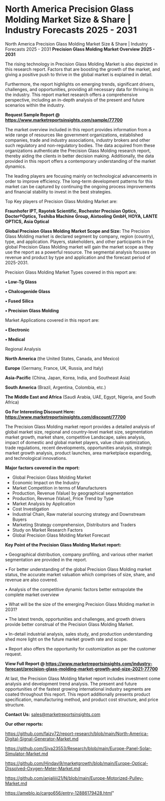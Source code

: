 # North America Precision Glass Molding Market Size & Share | Industry Forecasts 2025 - 2031
North America Precision Glass Molding Market Size & Share | Industry Forecasts 2025 - 2031
<Strong> Precision Glass Molding Market Overview 2025 - 2031</strong>

The rising technology in Precision Glass Molding Market is also depicted in this research report. Factors that are boosting the growth of the market, and giving a positive push to thrive in the global market is explained in detail.

Furthermore, the report highlights on emerging trends, significant drivers, challenges, and opportunities, providing all necessary data for thriving in the industry. This report market research offers a comprehensive perspective, including an in-depth analysis of the present and future scenarios within the industry.

<strong>Request Sample Report @ <a href=https://www.marketreportsinsights.com/sample/77700>https://www.marketreportsinsights.com/sample/77700</a></strong>

The market overview included in this report provides information from a wide range of resources like government organizations, established companies, trade and industry associations, industry brokers and other such regulatory and non-regulatory bodies. The data acquired from these organizations authenticate the Precision Glass Molding research report, thereby aiding the clients in better decision making. Additionally, the data provided in this report offers a contemporary understanding of the market dynamics.

The leading players are focusing mainly on technological advancements in order to improve efficiency. The long-term development patterns for this market can be captured by continuing the ongoing process improvements and financial stability to invest in the best strategies.

Top Key players of Precision Glass Molding Market are:

<strong>Fraunhofer IPT, Rayotek Scientific, Rochester Precision Optics, Docter®Optics, Toshiba Machine Group, Aixtooling GmbH, HOYA, LANTE OPTICS, Asia Optical</strong>

<strong><b>Global Precision Glass Molding Market Scope and Size:</b></strong>
The Precision Glass Molding market is declared segment by company, region (country), type, and application. Players, stakeholders, and other participants in the global Precision Glass Molding market will gain the market scope as they use the report as a powerful resource. The segmental analysis focuses on revenue and product by type and application and the forecast period of 2025-2031.

Precision Glass Molding Market Types covered in this report are:

<strong>• Low-Tg Glass

• Chalcogenide Glass

• Fused Silica

• Precision Glass Molding</strong>

Market Applications covered in this report are:

<strong>• Electronic

• Medical</strong> 

Regional Analysis

<strong>North America</strong> (the United States, Canada, and Mexico)

<strong>Europe</strong> (Germany, France, UK, Russia, and Italy)

<strong>Asia-Pacific</strong> (China, Japan, Korea, India, and Southeast Asia)

<strong>South America</strong> (Brazil, Argentina, Colombia, etc.)

<strong>The Middle East and Africa</strong> (Saudi Arabia, UAE, Egypt, Nigeria, and South Africa)

<strong>Go For Interesting Discount Here: <a href=https://www.marketreportsinsights.com/discount/77700>https://www.marketreportsinsights.com/discount/77700</a></strong>

The Precision Glass Molding market report provides a detailed analysis of global market size, regional and country-level market size, segmentation market growth, market share, competitive Landscape, sales analysis, impact of domestic and global market players, value chain optimization, trade regulations, recent developments, opportunities analysis, strategic market growth analysis, product launches, area marketplace expanding, and technological innovations.

<strong><b>Major factors covered in the report:</b></strong>
<ul>
  <li>Global Precision Glass Molding Market </li>
  <li>Economic Impact on the Industry</li>
  <li>Market Competition in terms of Manufacturers</li>
  <li>Production, Revenue (Value) by geographical segmentation</li>
  <li>Production, Revenue (Value), Price Trend by Type</li>
  <li>Market Analysis by Application</li>
  <li>Cost Investigation</li>
  <li>Industrial Chain, Raw material sourcing strategy and Downstream Buyers</li>
  <li>Marketing Strategy comprehension, Distributors and Traders</li>
  <li>Study on Market Research Factors</li>
  <li>Global Precision Glass Molding Market Forecast</li>
</ul>

<strong><b>Key Point of the Precision Glass Molding Market report:</b></strong>

• Geographical distribution, company profiling, and various other market segmentation are provided in the report.

• For better understanding of the global Precision Glass Molding market status, the accurate market valuation which comprises of size, share, and revenue are also covered.

• Analysis of the competitive dynamic factors better extrapolate the complete market overview

• What will be the size of the emerging Precision Glass Molding market in 2031?

• The latest trends, opportunities and challenges, and growth drivers provide better construal of the Precision Glass Molding Market.

• In-detail industrial analysis, sales study, and production understanding shed more light on the future market growth rate and scope.

• Report also offers the opportunity for customization as per the customer request.

<strong><b>View Full Report @ <a href=https://www.marketreportsinsights.com/industry-forecast/precision-glass-molding-market-growth-and-size-2021-77700>https://www.marketreportsinsights.com/industry-forecast/precision-glass-molding-market-growth-and-size-2021-77700</a></b></strong>


At last, the Precision Glass Molding Market report includes investment come analysis and development trend analysis. The present and future opportunities of the fastest growing international industry segments are coated throughout this report. This report additionally presents product specification, manufacturing method, and product cost structure, and price structure.

<strong>Contact Us:</strong>
sales@marketreportsinsights.com

<strong>Our other reports:</strong>

<a href=https://github.com/faizy72/report-research/blob/main/North-America-Digital-Signal-Generator-Market.md>https://github.com/faizy72/report-research/blob/main/North-America-Digital-Signal-Generator-Market.md</a>

<a href=https://github.com/Siya23553/Research/blob/main/Europe-Panel-Solar-Simulator-Market.md>https://github.com/Siya23553/Research/blob/main/Europe-Panel-Solar-Simulator-Market.md</a>

<a href=https://github.com/Hindavi9/marketgrowth/blob/main/Europe-Optical-Dissolved-Oxygen-Meter-Market.md>https://github.com/Hindavi9/marketgrowth/blob/main/Europe-Optical-Dissolved-Oxygen-Meter-Market.md</a>

<a href=https://github.com/anjaliiii21/N/blob/main/Europe-Motorized-Pulley-Market.md>https://github.com/anjaliiii21/N/blob/main/Europe-Motorized-Pulley-Market.md</a>

<a href=https://ameblo.jp/cargo656/entry-12886179428.html>https://ameblo.jp/cargo656/entry-12886179428.html</a>"

